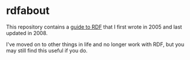 rdfabout
========

This repository contains a [guide to RDF](intro-to-rdf.md) that I first wrote in 2005 and last updated in 2008.

I've moved on to other things in life and no longer work with RDF, but you may still find this useful if you do.